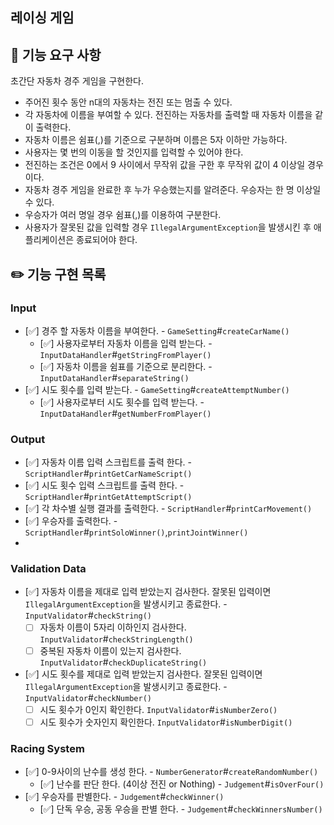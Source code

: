 ## 레이싱 게임

## 🚀 기능 요구 사항

초간단 자동차 경주 게임을 구현한다.

- 주어진 횟수 동안 n대의 자동차는 전진 또는 멈출 수 있다.
- 각 자동차에 이름을 부여할 수 있다. 전진하는 자동차를 출력할 때 자동차 이름을 같이 출력한다.
- 자동차 이름은 쉼표(,)를 기준으로 구분하며 이름은 5자 이하만 가능하다.
- 사용자는 몇 번의 이동을 할 것인지를 입력할 수 있어야 한다.
- 전진하는 조건은 0에서 9 사이에서 무작위 값을 구한 후 무작위 값이 4 이상일 경우이다.
- 자동차 경주 게임을 완료한 후 누가 우승했는지를 알려준다. 우승자는 한 명 이상일 수 있다.
- 우승자가 여러 명일 경우 쉼표(,)를 이용하여 구분한다.
- 사용자가 잘못된 값을 입력할 경우 `IllegalArgumentException`을 발생시킨 후 애플리케이션은 종료되어야 한다.

## ✏️ 기능 구현 목록

### Input
- [✅] 경주 할 자동차 이름을 부여한다. - `GameSetting`#`createCarName()`
  - [✅] 사용자로부터 자동차 이름을 입력 받는다. - `InputDataHandler`#`getStringFromPlayer()`
  - [✅] 자동차 이름을 쉼표를 기준으로 분리한다. - `InputDataHandler`#`separateString()`
- [✅] 시도 횟수를 입력 받는다. - `GameSetting`#`createAttemptNumber()`
  - [✅] 사용자로부터 시도 횟수를 입력 받는다. - `InputDataHandler`#`getNumberFromPlayer()`

### Output
- [✅] 자동차 이름 입력 스크립트를 출력 한다. - `ScriptHandler`#`printGetCarNameScript()`
- [✅] 시도 횟수 입력 스크립트를 출력 한다. - `ScriptHandler`#`printGetAttemptScript()`
- [✅] 각 차수별 실행 결과를 출력한다. - `ScriptHandler`#`printCarMovement()`
- [✅] 우승자를 출력한다. - `ScriptHandler`#`printSoloWinner()`,`printJointWinner()`
- 
### Validation Data
- [✅] 자동차 이름을 제대로 입력 받았는지 검사한다. 잘못된 입력이면 `IllegalArgumentException`을 발생시키고 종료한다. - `InputValidator`#`checkString()`
  - [ ] 자동차 이름이 5자리 이하인지 검사한다. `InputValidator`#`checkStringLength()`
  - [ ] 중복된 자동차 이름이 있는지 검사한다. `InputValidator`#`checkDuplicateString()`
- [✅] 시도 횟수를 제대로 입력 받았는지 검사한다. 잘못된 입력이면 `IllegalArgumentException`을 발생시키고 종료한다. - `InputValidator`#`checkNumber()`
  - [ ] 시도 횟수가 0인지 확인한다. `InputValidator`#`isNumberZero()`
  - [ ] 시도 횟수가 숫자인지 확인한다. `InputValidator`#`isNumberDigit()`

### Racing System
- [✅] 0-9사이의 난수를 생성 한다. - `NumberGenerator`#`createRandomNumber()`
    - [✅] 난수를 판단 한다. (4이상 전진 or Nothing) - `Judgement`#`isOverFour()`
- [✅] 우승자를 판별한다. - `Judgement`#`checkWinner()`
    - [✅] 단독 우승, 공동 우승을 판별 한다. - `Judgement`#`checkWinnersNumber()`
    
